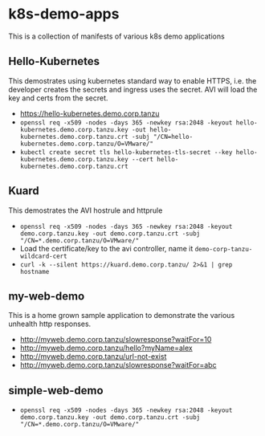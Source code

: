 # k8s-demo-apps
This is a collection of manifests of various k8s demo applications

## Hello-Kubernetes
This demostrates using kubernetes standard way to enable HTTPS, i.e. the developer creates the secrets and ingress uses the secret.  AVI will load the key and certs from the secret. 
- https://hello-kubernetes.demo.corp.tanzu
- `openssl req -x509 -nodes -days 365 -newkey rsa:2048 -keyout hello-kubernetes.demo.corp.tanzu.key -out hello-kubernetes.demo.corp.tanzu.crt -subj "/CN=hello-kubernetes.demo.corp.tanzu/O=VMware/"`
- `kubectl create secret tls hello-kubernetes-tls-secret --key hello-kubernetes.demo.corp.tanzu.key --cert hello-kubernetes.demo.corp.tanzu.crt`

## Kuard
This demostrates the AVI hostrule and httprule
- `openssl req -x509 -nodes -days 365 -newkey rsa:2048 -keyout demo.corp.tanzu.key -out demo.corp.tanzu.crt -subj "/CN=*.demo.corp.tanzu/O=VMware/"`
- Load the certificate/key to the avi controller, name it `demo-corp-tanzu-wildcard-cert`
- `curl -k --silent https://kuard.demo.corp.tanzu/ 2>&1 | grep hostname`

## my-web-demo
This is a home grown sample application to demonstrate the various unhealth http responses. 
- http://myweb.demo.corp.tanzu/slowresponse?waitFor=10
- http://myweb.demo.corp.tanzu/hello?myName=alex
- http://myweb.demo.corp.tanzu/url-not-exist
- http://myweb.demo.corp.tanzu/slowresponse?waitFor=abc


## simple-web-demo
- `openssl req -x509 -nodes -days 365 -newkey rsa:2048 -keyout demo.corp.tanzu.key -out demo.corp.tanzu.crt -subj "/CN=*.demo.corp.tanzu/O=VMware/"`

